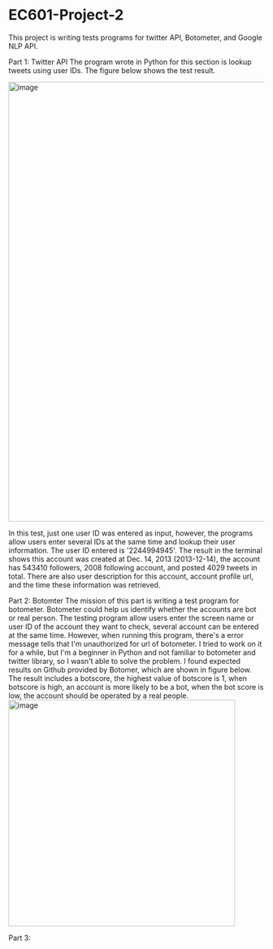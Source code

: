# EC601-Project-2

This project is writing tests programs for twitter API, Botometer, and Google NLP API.

Part 1: Twitter API
The program wrote in Python for this section is lookup tweets using user IDs. The figure below shows the test result.

<img width="866" alt="image" src="https://user-images.githubusercontent.com/77231716/194653361-a96ffd9a-8a43-4061-9fb3-9258b35d40a0.png">

In this test, just one user ID was entered as input, however, the programs allow users enter several IDs at the same time and lookup their user information. The user ID entered is '2244994945'. The result in the terminal shows this account was created at Dec. 14, 2013 (2013-12-14), the account has 543410 followers, 2008 following account, and posted 4029 tweets in total. There are also user description for this account, account profile url, and the time these information was retrieved.

Part 2: Botomter
The mission of this part is writing a test program for botometer. Botometer could help us identify whether the accounts are bot or real person. The testing program allow users enter the screen name or user ID of the account they want to check, several account can be entered at the same time. However, when running this program, there's a error message tells that I'm unauthorized for url of botometer. I tried to work on it for a while, but I'm a beginner in Python and not familiar to botometer and twitter library, so I wasn't able to solve the problem. I found expected results on Github provided by Botomer, which are shown in figure below. The result includes a botscore, the highest value of botscore is 1, when botscore is high, an account is more likely to be a bot, when the bot score is low, the account should be operated by a real people.
<img width="446" alt="image" src="https://user-images.githubusercontent.com/77231716/194673060-138f9de1-5158-40f1-af04-8d0463c2a99e.png">

Part 3:
